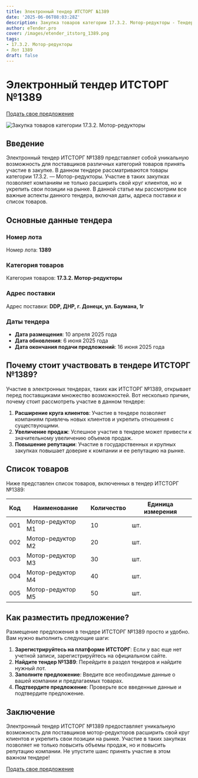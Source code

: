 ```yaml
---
title: Электронный тендер ИТСТОРГ №1389
date: '2025-06-06T08:03:28Z'
description: Закупка товаров категории 17.3.2. Мотор-редукторы - Тендер №1389
author: eTender.pro
cover: /images/etender_itstorg_1389.png
tags:
- 17.3.2. Мотор-редукторы
- Лот 1389
draft: false
---
```

# Электронный тендер ИТСТОРГ №1389

[Подать свое предложение](https://itstorg.ru/tender-1389?utm_source=etender)

![Закупка товаров категории 17.3.2. Мотор-редукторы](/images/etender_itstorg_1389.png)

## Введение

Электронный тендер ИТСТОРГ №1389 представляет собой уникальную возможность для поставщиков различных категорий товаров принять участие в закупке. В данном тендере рассматриваются товары категории 17.3.2. — Мотор-редукторы. Участие в таких закупках позволяет компаниям не только расширить свой круг клиентов, но и укрепить свои позиции на рынке. В данной статье мы рассмотрим все важные аспекты данного тендера, включая даты, адреса поставки и список товаров.

## Основные данные тендера

### Номер лота

Номер лота: **1389**

### Категория товаров

Категория товаров: **17.3.2. Мотор-редукторы**

### Адрес поставки

Адрес поставки: **DDP, ДНР, г. Донецк, ул. Баумана, 1г**

### Даты тендера

- **Дата размещения**: 10 апреля 2025 года
- **Дата обновления**: 6 июня 2025 года
- **Дата окончания подачи предложений**: 16 июня 2025 года

## Почему стоит участвовать в тендере ИТСТОРГ №1389?

Участие в электронных тендерах, таких как ИТСТОРГ №1389, открывает перед поставщиками множество возможностей. Вот несколько причин, почему стоит рассмотреть участие в данном тендере:

1. **Расширение круга клиентов**: Участие в тендере позволяет компаниям привлечь новых клиентов и укрепить отношения с существующими.
2. **Увеличение продаж**: Успешное участие в тендере может привести к значительному увеличению объемов продаж.
3. **Повышение репутации**: Участие в государственных и крупных закупках повышает доверие к компании и ее репутацию на рынке.

## Список товаров

Ниже представлен список товаров, включенных в тендер ИТСТОРГ №1389:

| Код | Наименование | Количество | Единица измерения |
|-----|--------------|------------|-------------------|
| 001 | Мотор-редуктор M1 | 10        | шт.               |
| 002 | Мотор-редуктор M2 | 20        | шт.               |
| 003 | Мотор-редуктор M3 | 30        | шт.               |
| 004 | Мотор-редуктор M4 | 40        | шт.               |
| 005 | Мотор-редуктор M5 | 50        | шт.               |

## Как разместить предложение?

Размещение предложения в тендере ИТСТОРГ №1389 просто и удобно. Вам нужно выполнить следующие шаги:

1. **Зарегистрируйтесь на платформе ИТСТОРГ**: Если у вас еще нет учетной записи, зарегистрируйтесь на официальном сайте.
2. **Найдите тендер №1389**: Перейдите в раздел тендеров и найдите нужный лот.
3. **Заполните предложение**: Введите все необходимые данные о вашей компании и предлагаемых товарах.
4. **Подтвердите предложение**: Проверьте все введенные данные и подтвердите предложение.

## Заключение

Электронный тендер ИТСТОРГ №1389 предоставляет уникальную возможность для поставщиков мотор-редукторов расширить свой круг клиентов и укрепить свои позиции на рынке. Участие в таких закупках позволяет не только повысить объемы продаж, но и повысить репутацию компании. Не упустите шанс принять участие в этом важном тендере!

[Подать свое предложение](https://itstorg.ru/tender-1389?utm_source=etender)
